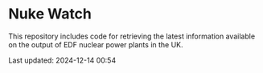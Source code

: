 # Nuke Watch

This repository includes code for retrieving the latest information available on the output of EDF nuclear power plants in the UK.

Last updated: 2024-12-14 00:54